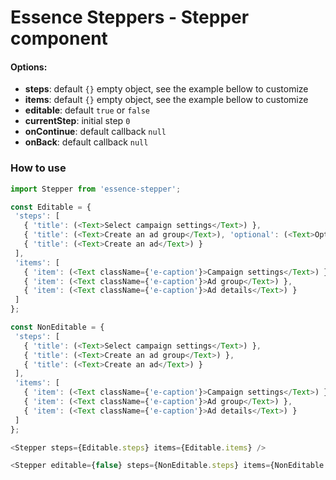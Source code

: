 # Essence Steppers - Stepper component

#### Options:
- **steps**: default `{}` empty object, see the example bellow to customize 
- **items**: default `{}` empty object, see the example bellow to customize 
- **editable**: default `true` or `false`
- **currentStep**: initial step `0`
- **onContinue**: default callback `null`
- **onBack**: default callback `null`

### How to use
```js
import Stepper from 'essence-stepper';

const Editable = {
 'steps': [
   { 'title': (<Text>Select campaign settings</Text>) },
   { 'title': (<Text>Create an ad group</Text>), 'optional': (<Text>Optional</Text>) },
   { 'title': (<Text>Create an ad</Text>) }
 ],
 'items': [ 
   { 'item': (<Text className={'e-caption'}>Campaign settings</Text>) },
   { 'item': (<Text className={'e-caption'}>Ad group</Text>) },
   { 'item': (<Text className={'e-caption'}>Ad details</Text>) }
 ]
};

const NonEditable = {
 'steps': [
   { 'title': (<Text>Select campaign settings</Text>) },
   { 'title': (<Text>Create an ad group</Text>) },
   { 'title': (<Text>Create an ad</Text>) }
 ],
 'items': [ 
   { 'item': (<Text className={'e-caption'}>Campaign settings</Text>) },
   { 'item': (<Text className={'e-caption'}>Ad group</Text>) },
   { 'item': (<Text className={'e-caption'}>Ad details</Text>) }
 ]
};
```

```js
<Stepper steps={Editable.steps} items={Editable.items} />

<Stepper editable={false} steps={NonEditable.steps} items={NonEditable.items}  onContinue={callbackOnContinue(currentStep)} onBack={callbackOnBack(currentStep)} />

```